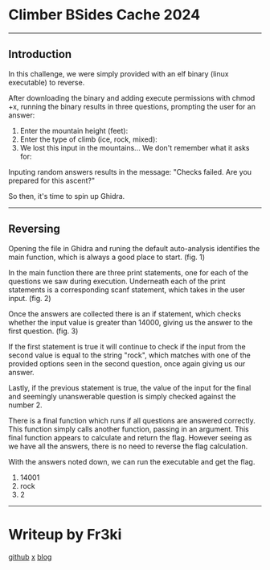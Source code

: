 # Climber BSides Cache 2024
---

## Introduction

In this challenge, we were simply provided with an elf binary (linux executable) to reverse.

After downloading the binary and adding execute permissions with chmod +x, running the binary results in three questions, prompting the user for an answer:
1. Enter the mountain height (feet):
2. Enter the type of climb (ice, rock, mixed):
3. We lost this input in the mountains... We don't remember what it asks for:

Inputing random answers results in the message: "Checks failed. Are you prepared for this ascent?"

So then, it's time to spin up Ghidra.

---

## Reversing

Opening the file in Ghidra and runing the default auto-analysis identifies the main function, which is always a good place to start. (fig. 1)

In the main function there are three print statements, one for each of the questions we saw during execution. Underneath each of the print statements is a corresponding scanf statement, which takes in the user input. (fig. 2)

Once the answers are collected there is an if statement, which checks whether the input value is greater than 14000, giving us the answer to the first question. (fig. 3)

If the first statement is true it will continue to check if the input from the second value is equal to the string "rock", which matches with one of the provided options seen in the second question, once again giving us our answer.

Lastly, if the previous statement is true, the value of the input for the final and seemingly unanswerable question is simply checked against the number 2.

There is a final function which runs if all questions are answered correctly. This function simply calls another function, passing in an argument. This final function appears to calculate and return the flag. However seeing as we have all the answers, there is no need to reverse the flag calculation.

With the answers noted down, we can run the executable and get the flag.
1. 14001
2. rock
3. 2

---

# Writeup by Fr3ki
[github](https://github.com/Fr3ki)  [x](https://x.com/Fr3ki_)  [blog](https://frk3i.xyz)

